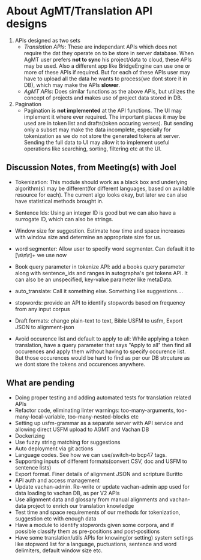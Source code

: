 # About AgMT/Translation API designs

1. APIs designed as two sets
	- *Translation APIs*: These are independant APIs which does not require the dat they operate on to be store in server database. When AgMT user prefers **not to sync** his project/data to cloud, these APIs may be used. Also a different app like BridgeEngine can use one or more of these APIs if required. But for each of these APIs user may have to upload all the data he wants to process(we dont store it in DB), which may make the APIs **slower**.
	- *AgMT APIs*: Does similar functions as the above APIs, but utilizes the concept of projects and makes use of project data stored in DB.
2. Pagination
	- Pagination is **not implemented** at the API functions. The UI may implement it where ever required. The important places it may be used are in token list and drafts(token occuring verses). But sending only a subset may make the data incomplete, especially for tokenization as we do not store the generated tokens at server. Sending the full data to UI may allow it to implement useful operations like searching, sorting, filtering etc at the UI.

## Discussion Notes, from Meeting(s) with Joel

- Tokenization: This module should work as a black box and underlying algorithm(s) may be different(for different languages, based on available resource for each). The current algo looks okay, but later we can also have statistical methods brought in.

- Sentence Ids: Using an integer ID is good but we can also have a surrogate ID, which can also be strings.

- Window size for suggestion. Estimate how time and space increases with window size and determine an appropriate size for us.

- word segmenter: Allow user to specify word segmenter. Can default it to [\s\n\r]+ we use now

- Book query parameter in tokenize API: add a books query parameter along with sentence_ids and ranges in autographa's get tokens API. It can also be an unspecified, key-value parameter like metaData.

- auto_translate: Call it something else. Something like suggestions....

- stopwords: provide an API to identify stopwords based on frequency from any input corpus

- Draft formats: change plain-text to text, Bible USFM to usfm, Export JSON to alignment-json

- Avoid occurence list and default to apply to all: While applying a token translation, have a query parameter that says "Apply to all" then find all occurences and apply them without having to specify occurence list. But those occurences would be hard to find as per our DB strcuture as we dont store the tokens and occurences anywhere.

## What are pending

* Doing proper testing and adding automated tests for translation related APIs
* Refactor code, eliminating linter warnings: too-many-arguments, too-many-local-variable, too-many-nested-blocks etc
* Setting up usfm-grammar as a separate server with API service and allowing direct USFM upload to AGMT and Vachan DB
* Dockerizing
* Use fuzzy string matching for suggestions
* Auto deployment via git actions
* Language codes. See how we can use/switch-to bcp47 tags.
* Supporting inputs of different formats(convert CSV, doc and USFM to sentence lists)
* Export format. Finer details of alignment JSON and scripture Buritto
* API auth and access management
* Update vachan-admin. Re-write or update vachan-admin app used for data loading to vachan DB, as per V2 APIs
* Use alignment data and glossary from manual alignments and vachan-data project to enrich our translation knowledge
* Test time and space requirements of our methods for tokenization, suggestion etc with enough data
* Have a module to identify stopwords given some corpora, and if possible classify them as pre-positions and post-positions
* Have some translation/utils APIs for knowing(or setting) system settings like stopword list for a language, puctuations, sentence and word delimiters, default window size etc.

